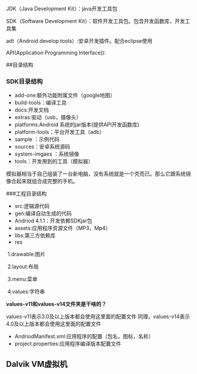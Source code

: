JDK（Java Development Kit）：java开发工具包

SDK（Software Development Kit）：软件开发工具包。包含开发函数库，开发工具集

adt（Android develop tools）:安卓开发插件。配合eclipse使用

API(Application Programming Interface)):





##目录结构

### SDK目录结构

- add-one:额外功能附属文件（google地图）
- build-tools：编译工具
- docs:开发文档
- extras:驱动（usb，摄像头）
- platforms:Android 系统的jar版本(提供API开发函数库)
- platform-tools：平台开发工具（adb）
- sample ：示例代码
- sources：安卓系统源码
- system-imgaes ：系统镜像
- tools：开发用到的工具（模拟器）

模拟器相当于自己组装了一台新电脑，没有系统就是一个壳而已。那么它跟系统镜像合起来就组合成完整的手机。

###工程目录结构

- src:逻辑源代码
- gen:编译自动生成的代码
- Andriod 4.1.1：开发依赖SDKjar包
- assets:应用程序资源文件（MP3，Mp4）
- libs:第三方依赖库
- res

​       1.drawable:图片

​       2.layout:布局

​       3.menu:菜单

​       4.values:字符串

**values-v11和values-v14文件夹是干啥的？**

values-v11表示3.0及以上版本都会使用这里面的配置文件
同理，values-v14表示4.0及以上版本都会使用这里面的配置文件

- AndriodManifest.xml:应用程序的配置（包名，图标，名称）
- project.properties:应用程序编译版本配置文件



## Dalvik VM虚拟机

